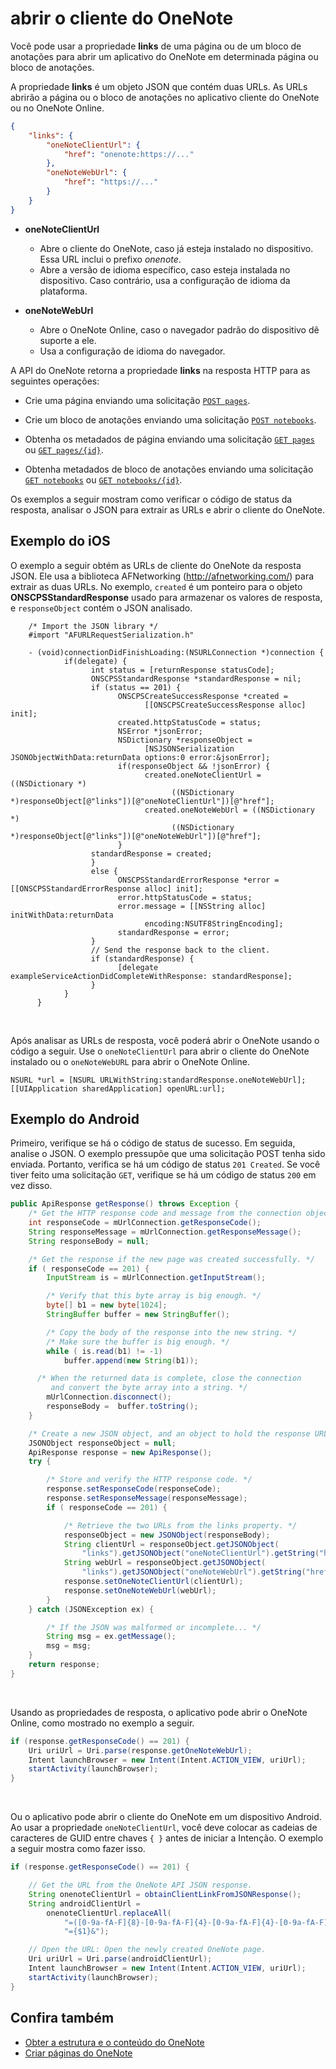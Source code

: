 # <a name="open-the-onenote-client"></a>abrir o cliente do OneNote

Você pode usar a propriedade **links** de uma página ou de um bloco de anotações para abrir um aplicativo do OneNote em determinada página ou bloco de anotações. 

A propriedade **links** é um objeto JSON que contém duas URLs. As URLs abrirão a página ou o bloco de anotações no aplicativo cliente do OneNote ou no OneNote Online.

```json
{ 
    "links": {
        "oneNoteClientUrl": {
            "href": "onenote:https://..."
        },
        "oneNoteWebUrl": {
            "href": "https://..."
        }
    }
}
```

- **oneNoteClientUrl** 

    - Abre o cliente do OneNote, caso já esteja instalado no dispositivo. Essa URL inclui o prefixo *onenote*.
    - Abre a versão de idioma específico, caso esteja instalada no dispositivo. Caso contrário, usa a configuração de idioma da plataforma.

- **oneNoteWebUrl** 

    - Abre o OneNote Online, caso o navegador padrão do dispositivo dê suporte a ele. 
    - Usa a configuração de idioma do navegador.


A API do OneNote retorna a propriedade **links** na resposta HTTP para as seguintes operações:

- Crie uma página enviando uma solicitação [`POST pages`](../api-reference/v1.0/api/section_post_pages.md).

- Crie um bloco de anotações enviando uma solicitação [`POST notebooks`](../api-reference/v1.0/api/onenote_post_notebooks.md).

- Obtenha os metadados de página enviando uma solicitação [`GET pages`](../api-reference/v1.0/api/page_get.md) ou [`GET pages/{id}`](../api-reference/v1.0/api/page_get.md).

- Obtenha metadados de bloco de anotações enviando uma solicitação [`GET notebooks`](../api-reference/v1.0/api/notebook_get.md) ou [`GET notebooks/{id}`](../api-reference/v1.0/api/notebook_get.md).

Os exemplos a seguir mostram como verificar o código de status da resposta, analisar o JSON para extrair as URLs e abrir o cliente do OneNote.

## <a name="ios-example"></a>Exemplo do iOS

O exemplo a seguir obtém as URLs de cliente do OneNote da resposta JSON. Ele usa a biblioteca AFNetworking (http://afnetworking.com/) para extrair as duas URLs. No exemplo, `created` é um ponteiro para o objeto **ONSCPSStandardResponse** usado para armazenar os valores de resposta, e `responseObject` contém o JSON analisado.

```objc
    /* Import the JSON library */
    #import "AFURLRequestSerialization.h"

    - (void)connectionDidFinishLoading:(NSURLConnection *)connection {
            if(delegate) {
                  int status = [returnResponse statusCode];
                  ONSCPSStandardResponse *standardResponse = nil;
                  if (status == 201) {
                        ONSCPSCreateSuccessResponse *created = 
                              [[ONSCPSCreateSuccessResponse alloc] init];
                        created.httpStatusCode = status;
                        NSError *jsonError;
                        NSDictionary *responseObject = 
                              [NSJSONSerialization JSONObjectWithData:returnData options:0 error:&jsonError];
                        if(responseObject && !jsonError) {
                              created.oneNoteClientUrl = ((NSDictionary *)
                                    ((NSDictionary *)responseObject[@"links"])[@"oneNoteClientUrl"])[@"href"];
                              created.oneNoteWebUrl = ((NSDictionary *)
                                    ((NSDictionary *)responseObject[@"links"])[@"oneNoteWebUrl"])[@"href"];
                        }
                  standardResponse = created;
                  }
                  else {
                        ONSCPSStandardErrorResponse *error = [[ONSCPSStandardErrorResponse alloc] init];
                        error.httpStatusCode = status;
                        error.message = [[NSString alloc] initWithData:returnData 
                              encoding:NSUTF8StringEncoding];
                        standardResponse = error;
                  }
                  // Send the response back to the client.
                  if (standardResponse) {
                        [delegate exampleServiceActionDidCompleteWithResponse: standardResponse];
                  }
            }
      }
``` 

<br/>

Após analisar as URLs de resposta, você poderá abrir o OneNote usando o código a seguir. Use o `oneNoteClientUrl` para abrir o cliente do OneNote instalado ou o `oneNoteWebURL` para abrir o OneNote Online.

```objc
NSURL *url = [NSURL URLWithString:standardResponse.oneNoteWebUrl];
[[UIApplication sharedApplication] openURL:url];
```

## <a name="android-example"></a>Exemplo do Android

Primeiro, verifique se há o código de status de sucesso. Em seguida, analise o JSON. O exemplo pressupõe que uma solicitação POST tenha sido enviada. Portanto, verifica se há um código de status `201 Created`. Se você tiver feito uma solicitação `GET`, verifique se há um código de status `200` em vez disso.

```java
public ApiResponse getResponse() throws Exception {
    /* Get the HTTP response code and message from the connection object */
    int responseCode = mUrlConnection.getResponseCode();
    String responseMessage = mUrlConnection.getResponseMessage();
    String responseBody = null;

    /* Get the response if the new page was created successfully. */
    if ( responseCode == 201) {
        InputStream is = mUrlConnection.getInputStream();

        /* Verify that this byte array is big enough. */
        byte[] b1 = new byte[1024];
        StringBuffer buffer = new StringBuffer();

        /* Copy the body of the response into the new string. */
        /* Make sure the buffer is big enough. */
        while ( is.read(b1) != -1)
            buffer.append(new String(b1));

      /* When the returned data is complete, close the connection 
         and convert the byte array into a string. */
        mUrlConnection.disconnect();
        responseBody =  buffer.toString();
    }

    /* Create a new JSON object, and an object to hold the response URLs. */
    JSONObject responseObject = null;
    ApiResponse response = new ApiResponse();
    try {

        /* Store and verify the HTTP response code. */
        response.setResponseCode(responseCode);
        response.setResponseMessage(responseMessage);
        if ( responseCode == 201) {

            /* Retrieve the two URLs from the links property. */
            responseObject = new JSONObject(responseBody);
            String clientUrl = responseObject.getJSONObject(
                "links").getJSONObject("oneNoteClientUrl").getString("href");
            String webUrl = responseObject.getJSONObject(
                "links").getJSONObject("oneNoteWebUrl").getString("href");
            response.setOneNoteClientUrl(clientUrl);
            response.setOneNoteWebUrl(webUrl);
        }
    } catch (JSONException ex) {

        /* If the JSON was malformed or incomplete... */
        String msg = ex.getMessage();
        msg = msg;
    }
    return response;
}
```

<br/>

Usando as propriedades de resposta, o aplicativo pode abrir o OneNote Online, como mostrado no exemplo a seguir.

```java 
if (response.getResponseCode() == 201) {
    Uri uriUrl = Uri.parse(response.getOneNoteWebUrl);  
    Intent launchBrowser = new Intent(Intent.ACTION_VIEW, uriUrl); 
    startActivity(launchBrowser);
}
```

<br/>

Ou o aplicativo pode abrir o cliente do OneNote em um dispositivo Android. Ao usar a propriedade `oneNoteClientUrl`, você deve colocar as cadeias de caracteres de GUID entre chaves `{ }` antes de iniciar a Intenção. O exemplo a seguir mostra como fazer isso.

```java 
if (response.getResponseCode() == 201) {

    // Get the URL from the OneNote API JSON response.
    String onenoteClientUrl = obtainClientLinkFromJSONResponse();
    String androidClientUrl = 
        onenoteClientUrl.replaceAll(
            "=([0-9a-fA-F]{8}-[0-9a-fA-F]{4}-[0-9a-fA-F]{4}-[0-9a-fA-F]{4}-[0-9a-fA-F]{12})&",
            "={$1}&");

    // Open the URL: Open the newly created OneNote page.
    Uri uriUrl = Uri.parse(androidClientUrl);  
    Intent launchBrowser = new Intent(Intent.ACTION_VIEW, uriUrl); 
    startActivity(launchBrowser);
}
```

## <a name="see-also"></a>Confira também

- [Obter a estrutura e o conteúdo do OneNote](onenote-get-content.md)
- [Criar páginas do OneNote](onenote-create-page.md)